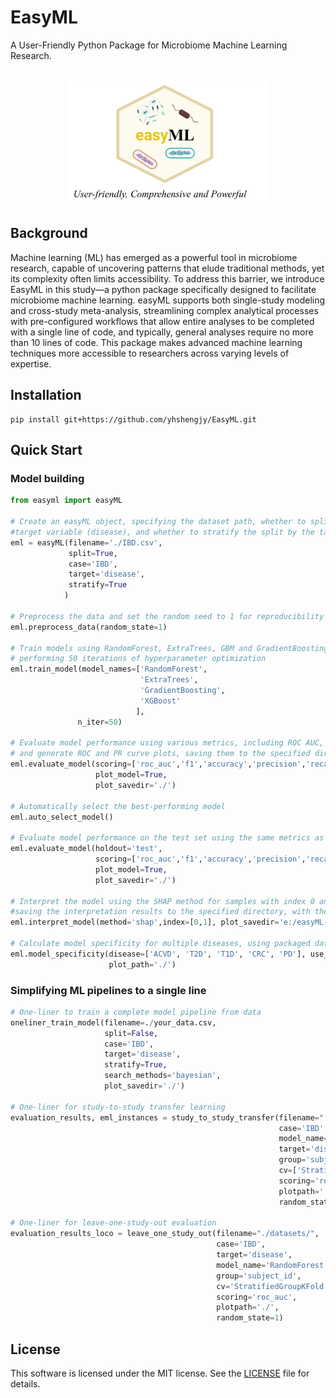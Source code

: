 # EasyML
A User-Friendly Python Package for Microbiome Machine Learning Research.
<br/><br/>
<p align="center"><img src="./easyml.jpg" height="200"/></p>

## Background
Machine learning (ML) has emerged as a powerful tool in microbiome research, capable of uncovering patterns that elude traditional methods, yet its complexity often limits accessibility. To address this barrier, we introduce EasyML in this study—a python package specifically designed to facilitate microbiome machine learning. easyML supports both single-study modeling and cross-study meta-analysis, streamlining complex analytical processes with pre-configured workflows that allow entire analyses to be completed with a single line of code, and typically, general analyses require no more than 10 lines of code. This package makes advanced machine learning techniques more accessible to researchers across varying levels of expertise. 

## Installation
```commandline
pip install git+https://github.com/yhshengjy/EasyML.git
```
## Quick Start

### Model building
```python
from easyml import easyML

# Create an easyML object, specifying the dataset path, whether to split the data, case type (IBD), 
#target variable (disease), and whether to stratify the split by the target label
eml = easyML(filename='./IBD.csv',
             split=True, 
             case='IBD',
             target='disease',
             stratify=True
            )

# Preprocess the data and set the random seed to 1 for reproducibility
eml.preprocess_data(random_state=1)

# Train models using RandomForest, ExtraTrees, GBM and GradientBoosting, 
# performing 50 iterations of hyperparameter optimization
eml.train_model(model_names=['RandomForest', 
                             'ExtraTrees', 
                             'GradientBoosting',
                             'XGBoost'
                            ],
               n_iter=50)

# Evaluate model performance using various metrics, including ROC AUC, F1, accuracy, precision, recall, and MCC, 
# and generate ROC and PR curve plots, saving them to the specified directory
eml.evaluate_model(scoring=['roc_auc','f1','accuracy','precision','recall','mcc'],
                   plot_model=True, 
                   plot_savedir='./')

# Automatically select the best-performing model
eml.auto_select_model()

# Evaluate model performance on the test set using the same metrics as before, and save ROC and PR curve plots to the specified directory
eml.evaluate_model(holdout='test',
                   scoring=['roc_auc','f1','accuracy','precision','recall','mcc'],
                   plot_model=True, 
                   plot_savedir='./')

# Interpret the model using the SHAP method for samples with index 0 and 1, 
#saving the interpretation results to the specified directory, with the show option set to False
eml.interpret_model(method='shap',index=[0,1], plot_savedir='e:/easyML-case/', show=False)

# Calculate model specificity for multiple diseases, using packaged data, and save the results to the specified path
eml.model_specificity(disease=['ACVD', 'T2D', 'T1D', 'CRC', 'PD'], use_packagedata=True,
                      plot_path='./')
```
### Simplifying ML pipelines to a single line
```python
# One-liner to train a complete model pipeline from data
oneliner_train_model(filename=./your_data.csv,
                     split=False, 
                     case='IBD',
                     target='disease',
                     stratify=True,
                     search_methods='bayesian',
                     plot_savedir='./')

# One-liner for study-to-study transfer learning
evaluation_results, eml_instances = study_to_study_transfer(filename="./datasets/", 
                                                            case='IBD',
                                                            model_name='RandomForest',   
                                                            target='disease',
                                                            group='subject_id',
                                                            cv=['StratifiedGroupKFold','StratifiedGroupKFold','StratifiedKFold'],
                                                            scoring='roc_auc',
                                                            plotpath='./',
                                                            random_state=1)

# One-liner for leave-one-study-out evaluation
evaluation_results_loco = leave_one_study_out(filename="./datasets/", 
                                              case='IBD',
                                              target='disease',
                                              model_name='RandomForest',
                                              group='subject_id',
                                              cv='StratifiedGroupKFold',
                                              scoring='roc_auc',
                                              plotpath='./',  
                                              random_state=1)
```

## License

This software is licensed under the MIT license. See the [LICENSE](LICENSE) file for details.
